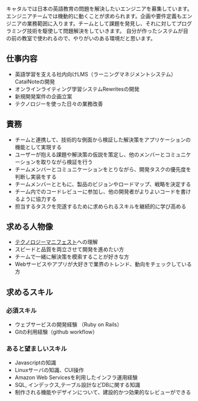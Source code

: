キャタルでは日本の英語教育の問題を解決したいエンジニアを募集しています。
エンジニアチームでは機動的に動くことが求められます。企画や要件定義もエンジニアの業務範囲に入ります。チームとして課題を発見し、それに対してプログラミング技術を駆使して問題解決をしていきます。
自分が作ったシステムが目の前の教室で使われるので、やりがいのある環境だと思います。
## 仕事内容 
- 英語学習を支える社内向けLMS（ラーニングマネジメントシステム）CatalNoteの開発 
- オンラインライティング学習システムRewritesの開発 
- 新規開発案件の企画立案 
- テクノロジーを使った日々の業務改善

## 責務
- チームと連携して、技術的な側面から検証した解決策をアプリケーションの機能として実現する
- ユーザーが抱える課題や解決策の仮説を策定し、他のメンバーとコミュニケーションを取りながら検証を行う
- チームメンバーとコミュニケーションをとりながら、開発タスクの優先度を判断し実装をする
- チームメンバーとともに、製品のビジョンやロードマップ、戦略を決定する
- チーム内でのコードレビューに参加し、他の開発者がよりよいコードを書けるように協力する
- 担当するタスクを完遂するために求められるスキルを継続的に学び高める

## 求める人物像 
- [テクノロジーマニフェスト](README.md)への理解
- スピードと品質を両立させて開発を進めたい方
- チームで一緒に解決策を模索することが好きな方 
- Webサービスやアプリが大好きで業界のトレンド、動向をチェックしている方 

## 求めるスキル 
### 必須スキル
- ウェブサービスの開発経験 （Ruby on Rails）
- Gitの利用経験（github workflow）

### あると望ましいスキル 
- Javascriptの知識 
- Linuxサーバの知識、CUI操作 
- Amazon Web Servicesを利用したインフラ運用経験 
- SQL, インデックス,テーブル設計などDBに関する知識 
- 制作される機能やデザインについて、建設的かつ効果的なレビューができる
